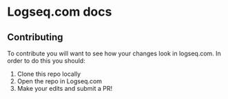 # Logseq.com docs

## Contributing

To contribute you will want to see how your changes look in logseq.com. In order to do this you
should:

1. Clone this repo locally
2. Open the repo in Logseq.com
3. Make your edits and submit a PR!
